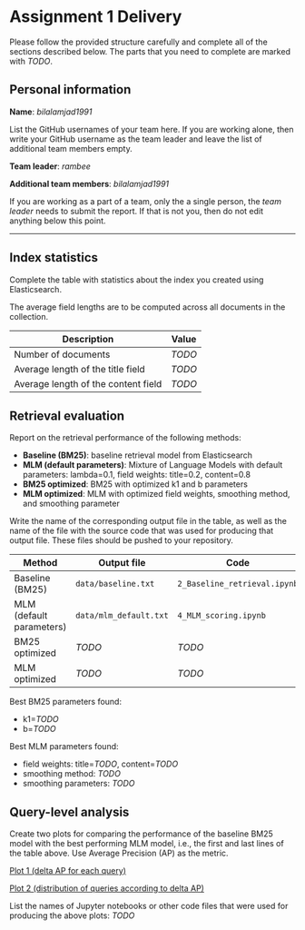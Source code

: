 # Assignment 1 Delivery

Please follow the provided structure carefully and complete all of the sections described below. The parts that you need to complete are marked with *TODO*.

## Personal information

**Name**: *bilalamjad1991*

List the GitHub usernames of your team here. If you are working alone, then write your GitHub username as the team leader and leave the list of additional team members empty.

**Team leader**: *rambee*

**Additional team members**: *bilalamjad1991*

If you are working as a part of a team, only the a single person, the *team leader* needs to submit the report. If that is not you, then do not edit anything below this point.

----

## Index statistics

Complete the table with statistics about the index you created using Elasticsearch.

The average field lengths are to be computed across all documents in the collection.

| **Description** | **Value** |
| -- | -- |
| Number of documents | *TODO* |
| Average length of the title field | *TODO* |
| Average length of the content field | *TODO* |


## Retrieval evaluation

Report on the retrieval performance of the following methods:

  * **Baseline (BM25)**: baseline retrieval model from Elasticsearch
  * **MLM (default parameters)**: Mixture of Language Models with default parameters: lambda=0.1, field weights: title=0.2, content=0.8
  * **BM25 optimized**: BM25 with optimized k1 and b parameters
  * **MLM optimized**: MLM with optimized field weights, smoothing method, and smoothing parameter

Write the name of the corresponding output file in the table, as well as the name of the file with the source code that was used for producing that output file. These files should be pushed to your repository.


| **Method** | **Output file** | **Code** | **P@10** | **MAP** | **MRR** |
| -- | -- | -- | -- | -- | -- |
| Baseline (BM25) | `data/baseline.txt` | `2_Baseline_retrieval.ipynb` | *TODO* | *TODO* | *TODO* |
| MLM (default parameters) | `data/mlm_default.txt` | `4_MLM_scoring.ipynb` | *TODO* | *TODO* | *TODO* |
| BM25 optimized | *TODO* | *TODO* | *TODO* | *TODO* | *TODO* |
| MLM optimized | *TODO* | *TODO* | *TODO* | *TODO* | *TODO* |

Best BM25 parameters found:
  - k1=*TODO*
  - b=*TODO*

Best MLM parameters found:
  - field weights: title=*TODO*, content=*TODO*
  - smoothing method: *TODO*
  - smoothing parameters: *TODO*

## Query-level analysis

Create two plots for comparing the performance of the baseline BM25 model with the best performing MLM model, i.e., the first and last lines of the table above. Use Average Precision (AP) as the metric.

[Plot 1 (delta AP for each query)](replace_with_your_filename.png)

[Plot 2 (distribution of queries according to delta AP)](replace_with_your_filename.png)


List the names of Jupyter notebooks or other code files that were used for producing the above plots: *TODO*

